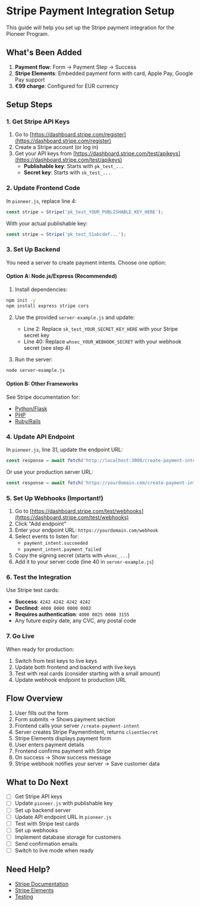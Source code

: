 # Stripe Payment Integration Setup

This guide will help you set up the Stripe payment integration for the Pioneer Program.

## What's Been Added

1. **Payment flow**: Form → Payment Step → Success
2. **Stripe Elements**: Embedded payment form with card, Apple Pay, Google Pay support
3. **€99 charge**: Configured for EUR currency

## Setup Steps

### 1. Get Stripe API Keys

1. Go to [https://dashboard.stripe.com/register](https://dashboard.stripe.com/register)
2. Create a Stripe account (or log in)
3. Get your API keys from [https://dashboard.stripe.com/test/apikeys](https://dashboard.stripe.com/test/apikeys)
   - **Publishable key**: Starts with `pk_test_...`
   - **Secret key**: Starts with `sk_test_...`

### 2. Update Frontend Code

In `pioneer.js`, replace line 4:
```javascript
const stripe = Stripe('pk_test_YOUR_PUBLISHABLE_KEY_HERE');
```
With your actual publishable key:
```javascript
const stripe = Stripe('pk_test_51abcdef...');
```

### 3. Set Up Backend

You need a server to create payment intents. Choose one option:

#### Option A: Node.js/Express (Recommended)

1. Install dependencies:
```bash
npm init -y
npm install express stripe cors
```

2. Use the provided `server-example.js` and update:
   - Line 2: Replace `sk_test_YOUR_SECRET_KEY_HERE` with your Stripe secret key
   - Line 40: Replace `whsec_YOUR_WEBHOOK_SECRET` with your webhook secret (see step 4)

3. Run the server:
```bash
node server-example.js
```

#### Option B: Other Frameworks

See Stripe documentation for:
- [Python/Flask](https://stripe.com/docs/payments/accept-a-payment?platform=web&ui=elements#python)
- [PHP](https://stripe.com/docs/payments/accept-a-payment?platform=web&ui=elements#php)
- [Ruby/Rails](https://stripe.com/docs/payments/accept-a-payment?platform=web&ui=elements#ruby)

### 4. Update API Endpoint

In `pioneer.js`, line 31, update the endpoint URL:
```javascript
const response = await fetch('http://localhost:3000/create-payment-intent', {
```
Or use your production server URL:
```javascript
const response = await fetch('https://yourdomain.com/create-payment-intent', {
```

### 5. Set Up Webhooks (Important!)

1. Go to [https://dashboard.stripe.com/test/webhooks](https://dashboard.stripe.com/test/webhooks)
2. Click "Add endpoint"
3. Enter your endpoint URL: `https://yourdomain.com/webhook`
4. Select events to listen for:
   - `payment_intent.succeeded`
   - `payment_intent.payment_failed`
5. Copy the signing secret (starts with `whsec_...`)
6. Add it to your server code (line 40 in `server-example.js`)

### 6. Test the Integration

Use Stripe test cards:
- **Success**: `4242 4242 4242 4242`
- **Declined**: `4000 0000 0000 0002`
- **Requires authentication**: `4000 0025 0000 3155`
- Any future expiry date, any CVC, any postal code

### 7. Go Live

When ready for production:
1. Switch from test keys to live keys
2. Update both frontend and backend with live keys
3. Test with real cards (consider starting with a small amount)
4. Update webhook endpoint to production URL

## Flow Overview

1. User fills out the form
2. Form submits → Shows payment section
3. Frontend calls your server `/create-payment-intent`
4. Server creates Stripe PaymentIntent, returns `clientSecret`
5. Stripe Elements displays payment form
6. User enters payment details
7. Frontend confirms payment with Stripe
8. On success → Show success message
9. Stripe webhook notifies your server → Save customer data

## What to Do Next

- [ ] Get Stripe API keys
- [ ] Update `pioneer.js` with publishable key
- [ ] Set up backend server
- [ ] Update API endpoint URL in `pioneer.js`
- [ ] Test with Stripe test cards
- [ ] Set up webhooks
- [ ] Implement database storage for customers
- [ ] Send confirmation emails
- [ ] Switch to live mode when ready

## Need Help?

- [Stripe Documentation](https://stripe.com/docs/payments/payment-intents)
- [Stripe Elements](https://stripe.com/docs/payments/elements)
- [Testing](https://stripe.com/docs/testing)
